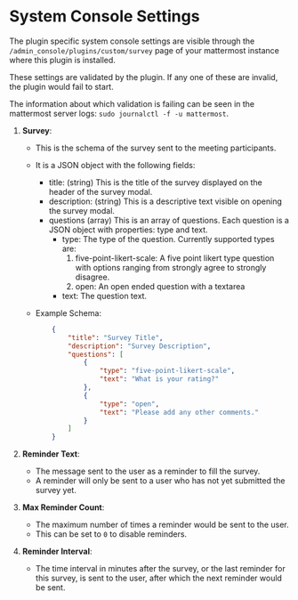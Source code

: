 # System Console Settings

The plugin specific system console settings are visible through the `/admin_console/plugins/custom/survey` page of your mattermost instance where this plugin is installed.

These settings are validated by the plugin. If any one of these are invalid, the plugin would fail to start.

The information about which validation is failing can be seen in the mattermost server logs: `sudo journalctl -f -u mattermost`.

1. **Survey**:
    - This is the schema of the survey sent to the meeting participants.
    - It is a JSON object with the following fields:
        - title: (string) This is the title of the survey displayed on the header of the survey modal.
        - description: (string) This is a descriptive text visible on opening the survey modal.
        - questions (array) This is an array of questions. Each question is a JSON object with properties: type and text.
            - type: The type of the question. Currently supported types are:
                1. five-point-likert-scale: A five point likert type question with options ranging from strongly agree to strongly disagree.
                2. open: An open ended question with a textarea
            - text: The question text.

    - Example Schema:

        ```json
            {
                "title": "Survey Title",
                "description": "Survey Description",
                "questions": [
                    {
                        "type": "five-point-likert-scale",
                        "text": "What is your rating?"
                    },
                    {
                        "type": "open",
                        "text": "Please add any other comments."
                    }
                ]
            }
        ```

2. **Reminder Text**:
    - The message sent to the user as a reminder to fill the survey.
    - A reminder will only be sent to a user who has not yet submitted the survey yet.

3. **Max Reminder Count**:
    - The maximum number of times a reminder would be sent to the user.
    - This can be set to `0` to disable reminders.

4. **Reminder Interval**:
    - The time interval in minutes after the survey, or the last reminder for this survey, is sent to the user, after which the next reminder would be sent.
